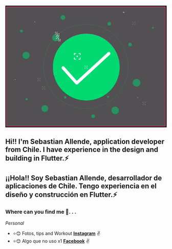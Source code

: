 ![](https://github.com/Ssebv/Ssebv/blob/master/Foto3.gif)
## Hi!! I'm Sebastian Allende, application developer from Chile. I have experience in the design and building in Flutter.⚡

## ¡¡Hola!! Soy Sebastian Allende, desarrollador de aplicaciones de Chile. Tengo experiencia en el diseño y construcción en Flutter.⚡

### Where can you find me 💬. . .

_Personal_


* :star::blush: Fotos, tips and Workout **[Instagram](https://www.instagram.com/Ssebv_)** :v:
* :star::blush: Algo que no uso x1 **[Facebook](https://facebook.com/SebaAllende77)** :v:







